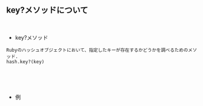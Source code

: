 ## key?メソッドについて 
<br>

- key?メソッド  
```
Rubyのハッシュオブジェクトにおいて、指定したキーが存在するかどうかを調べるためのメソッド.
hash.key?(key)


```
<br>
<br>

- 例  
```rb

```